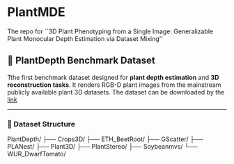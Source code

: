 # PlantMDE
The repo for ``3D Plant Phenotyping from a Single Image: Generalizable Plant Monocular Depth Estimation via Dataset Mixing''
## 🌱 PlantDepth Benchmark Dataset 
Tthe first benchmark dataset designed for **plant depth estimation** and **3D reconstruction tasks**. It renders RGB-D plant images from the mainstream publicly available plant 3D datasets. The dataset can be downloaded by the [link](https://drive.google.com/file/d/1XbDwjUn16dVl7F6uGNvpgtFU-uLm1jeb/view?usp=drive_link)


---

### 📂 Dataset Structure
PlantDepth/
├── Crops3D/
├── ETH_BeetRoot/
├── GScatter/
├── PLANest/
├── Plant3D/
├── PlantStereo/
├── Soybeanmvs/
└── WUR_DwarfTomato/
